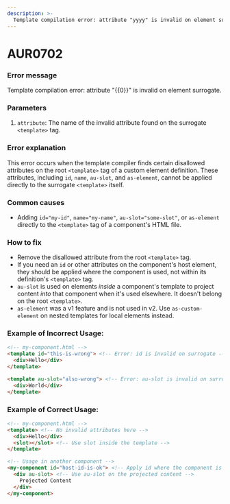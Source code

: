 ```yaml
---
description: >-
  Template compilation error: attribute "yyyy" is invalid on element surrogate.
---
```


# AUR0702

### **Error message**

Template compilation error: attribute "{{0}}" is invalid on element surrogate.

### **Parameters**

1.  `attribute`: The name of the invalid attribute found on the surrogate `<template>` tag.

### Error explanation

This error occurs when the template compiler finds certain disallowed attributes on the root `<template>` tag of a custom element definition. These attributes, including `id`, `name`, `au-slot`, and `as-element`, cannot be applied directly to the surrogate `<template>` itself.

### Common causes

- Adding `id="my-id"`, `name="my-name"`, `au-slot="some-slot"`, or `as-element` directly to the `<template>` tag of a component's HTML file.

### How to fix

- Remove the disallowed attribute from the root `<template>` tag.
- If you need an `id` or other attributes on the component's host element, they should be applied where the component is used, not within its definition's `<template>` tag.
- `au-slot` is used on elements *inside* a component's template to project content *into* that component when it's used elsewhere. It doesn't belong on the root `<template>`.
- `as-element` was a v1 feature and is not used in v2. Use `as-custom-element` on nested templates for local elements instead.

### Example of Incorrect Usage:

```html
<!-- my-component.html -->
<template id="this-is-wrong"> <!-- Error: id is invalid on surrogate -->
  <div>Hello</div>
</template>

<template au-slot="also-wrong"> <!-- Error: au-slot is invalid on surrogate -->
  <div>World</div>
</template>
```

### Example of Correct Usage:

```html
<!-- my-component.html -->
<template> <!-- No invalid attributes here -->
  <div>Hello</div>
  <slot></slot> <!-- Use slot inside the template -->
</template>

<!-- Usage in another component -->
<my-component id="host-id-is-ok"> <!-- Apply id where the component is used -->
  <div au-slot> <!-- Use au-slot on the projected content -->
    Projected Content
  </div>
</my-component>
```
